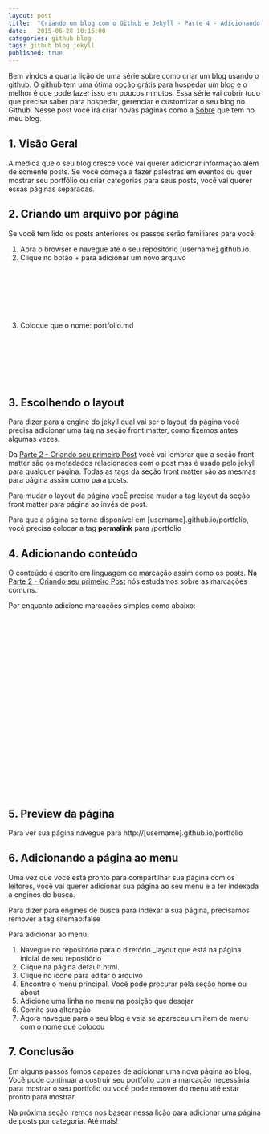 ```yaml
---
layout: post
title:  "Criando um blog com o Github e Jekyll - Parte 4 - Adicionando outras páginas"
date:   2015-06-28 10:15:00
categories: github blog  
tags: github blog jekyll 
published: true
---
```


Bem vindos a quarta lição de uma série sobre como criar um blog usando o github. O github tem uma ótima opção grátis para hospedar um blog e o melhor é que pode fazer isso em poucos minutos. Essa série vai cobrir tudo que precisa saber para hospedar, gerenciar e customizar o seu blog no Github. Nesse post você irá criar novas páginas como a [Sobre](http://jvcjunior.github.io/about.html) que tem no meu blog.

## 1. Visão Geral
A medida que o seu blog cresce você vai querer adicionar informação além de somente posts. Se você começa a fazer palestras em eventos ou quer mostrar seu portfólio ou criar categorias para seus posts, você vai querer essas páginas separadas. 

## 2. Criando um arquivo por página
Se você tem lido os posts anteriores os passos serão familiares para você:

1. Abra o browser e navegue até o seu repositório [username].github.io.
2. Clique no botão + para adicionar um novo arquivo
 <figure>
   <a class="img" href="{{ site.baseurl }}" style="background-image: url(/assets/images/new_page_button.png); background-size: 100%; display:block;width:100%; height: 90px;">
</a>
</figure>

3. Coloque que o nome: portfolio.md
 <figure>
   <a class="img" href="{{ site.baseurl }}" style="background-image: url(/assets/images/new_page_name.png); background-size: 100%; display:block;width:100%; height: 90px;">
</a>
</figure>

## 3. Escolhendo o layout
Para dizer para a engine do jekyll qual vai ser o layout da página você precisa adicionar uma tag na seção front matter, como fizemos antes algumas vezes.

Da [Parte 2 - Criando seu primeiro Post](http://jvcjunior.github.io/github/blog/jekyll/2015/06/22/criando-blog-github-com-jekyll-parte-2.html) você vai lembrar que a seção front matter são os metadados relacionados com o post mas é usado pelo jekyll para qualquer página. Todas as tags da seção front matter são as mesmas para página assim como para posts.

Para mudar o layout da página vocÊ precisa mudar a tag layout da seção front matter para página ao invés de post.

Para que a página se torne disponível em [username].github.io/portfolio, você precisa colocar a tag **permalink** para /portfolio

## 4. Adicionando conteúdo
O conteúdo é escrito em linguagem de marcação assim como os posts. Na  [Parte 2 - Criando seu primeiro Post](http://jvcjunior.github.io/github/blog/jekyll/2015/06/22/criando-blog-github-com-jekyll-parte-2.html) nós estudamos sobre as marcações comuns.

Por enquanto adicione marcações simples como abaixo: 
 <figure>
   <a class="img" href="{{ site.baseurl }}" style="background-image: url(/assets/images/portfolio_first_content.png); background-size: 100%; display:block;width:100%; height: 350px;">
</a>
</figure>

## 5. Preview da página
Para ver sua página navegue para http://[username].github.io/portfolio

## 6. Adicionando a página ao menu
Uma vez que você está pronto para compartilhar sua página com os leitores, você vai querer adicionar sua página ao seu menu e a ter indexada a engines de busca.

Para dizer para engines de busca para indexar a sua página, precisamos remover a tag sitemap:false

Para adicionar ao menu:

1. Navegue no repositório para o diretório _layout que está na página inicial de seu repositório
2. Clique na página default.html.
3. Clique no ícone para editar o arquivo
4. Encontre o menu principal. Você pode procurar pela seção home ou about
5. Adicione uma linha no menu na posição que desejar
6. Comite sua alteração
7. Agora navegue para o seu blog e veja se apareceu um item de menu com o nome que colocou

## 7. Conclusão
Em alguns passos fomos capazes de adicionar uma nova página ao blog. Você pode continuar a costruir seu portfólio com a marcação necessária para mostrar o seu portfolio ou você pode remover do menu até estar pronto para mostrar.

Na próxima seção iremos nos basear nessa lição para adicionar uma página de posts por categoria. Até mais!
